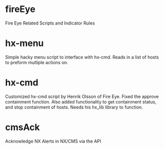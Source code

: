 # fireEye
Fire Eye Related Scripts and Indicator Rules
 # hx-menu
 Simple hacky menu script to interface with hx-cmd. Reads in a list of hosts to preform mutliple actions on.
 
 # hx-cmd
 Customized hx-cmd script by Henrik Olsson of Fire Eye. Fixed the approve containment function. Also added functionality to get containment status, and stop containment of hosts. Needs his hx_lib library to function.

 # cmsAck
 Acknowledge NX Alerts in NX/CMS via the API
